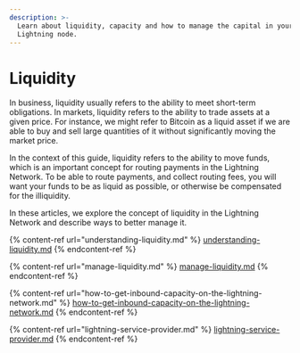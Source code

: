 ```yaml
---
description: >-
  Learn about liquidity, capacity and how to manage the capital in your
  Lightning node.
---
```


# Liquidity

In business, liquidity usually refers to the ability to meet short-term obligations. In markets, liquidity refers to the ability to trade assets at a given price. For instance, we might refer to Bitcoin as a liquid asset if we are able to buy and sell large quantities of it without significantly moving the market price.

In the context of this guide, liquidity refers to the ability to move funds, which is an important concept for routing payments in the Lightning Network. To be able to route payments, and collect routing fees, you will want your funds to be as liquid as possible, or otherwise be compensated for the illiquidity.

In these articles, we explore the concept of liquidity in the Lightning Network and describe ways to better manage it.

{% content-ref url="understanding-liquidity.md" %}
[understanding-liquidity.md](understanding-liquidity.md)
{% endcontent-ref %}

{% content-ref url="manage-liquidity.md" %}
[manage-liquidity.md](manage-liquidity.md)
{% endcontent-ref %}

{% content-ref url="how-to-get-inbound-capacity-on-the-lightning-network.md" %}
[how-to-get-inbound-capacity-on-the-lightning-network.md](how-to-get-inbound-capacity-on-the-lightning-network.md)
{% endcontent-ref %}

{% content-ref url="lightning-service-provider.md" %}
[lightning-service-provider.md](lightning-service-provider.md)
{% endcontent-ref %}

